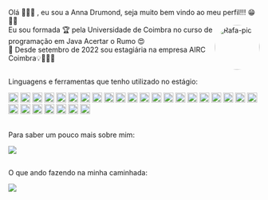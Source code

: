 Olá 🙋🏻‍♀️ , eu sou a Anna Drumond, seja muito bem vindo ao meu perfil!!! 😁👋👋 <br> <img align="right" alt="Rafa-pic" height="90" style="border-radius:250px;" src="https://i.picasion.com/pic92/a7e92ab2044d57cda3212fa731891432.gif"> 
Eu sou formada 🏆 pela Universidade de Coimbra no curso de programação em Java Acertar o Rumo 😍                                                     
🌱 Desde setembro de 2022 sou estagiária na empresa AIRC Coimbra💡📎🌱🚀

##
Linguagens e ferramentas que tenho utilizado no estágio:
<br>
<div dir="auto">
  <img src="https://img.shields.io/badge/ANGULAR-%20?style=flat-square&logo=angular&logoColor=white&color=DC143C" height="20" />
  <img src="https://img.shields.io/badge/SPRING-%20?style=flat-square&logo=spring&logoColor=white&color=008000" height="20" />
  <img src="https://img.shields.io/badge/POSTGRESQL-%20?style=flat-square&logo=postgresql&logoColor=white&color=blue" height="20" />
  <img src="https://img.shields.io/badge/DOCKER-%20?style=flat-square&logo=docker&logoColor=white&color=blueviolet" height="20"/>
  <img src="https://img.shields.io/badge/LINUX-%20?style=flat-square&logo=linux&logoColor=FFD700&color=black" height="20"/>
  <img src="https://img.shields.io/badge/BITBUCKET-%20?style=flat-square&logo=bitbucket&logoColor=white&color=FF4500" height="20"/>
  <img src="https://img.shields.io/badge/JIRA-%20?style=flat-square&logo=jira&logoColor=white&color=DC143C" height="20" />
  <img src="https://img.shields.io/badge/CONFLUENCE-%20?style=flat-square&logo=confluence&logoColor=white&color=008000" height="20" />
  <img src="https://img.shields.io/badge/BOOTSTRAP-%20?style=flat-square&logo=bootstrap&logoColor=white&color=blue" height="20" />
  <img src="https://img.shields.io/badge/TYPESCRIPT-%20?style=flat-square&logo=typescript&logoColor=white&color=blueviolet" height="20"/>
   <img src="https://img.shields.io/badge/OUTLOOK-%20?style=flat-square&logo=outlook&logoColor=white&color=FF4500" height="20"/>
    <img src="https://img.shields.io/badge/MICROSOFT TEAMS-%20?style=flat-square&logo=teams&logoColor=white&color=DC143C" height="20" />
    <img src="https://img.shields.io/badge/LOMBOK-%20?style=flat-square&logo=lombok&logoColor=white&color=008000" height="20" />
      <img src="https://img.shields.io/badge/SCSS-%20?style=flat-square&logo=scss&logoColor=white&color=blue" height="20" />
        <img src="https://img.shields.io/badge/GIT-%20?style=flat-square&logo=git&logoColor=white&color=blueviolet" height="20"/>
          <img src="https://img.shields.io/badge/VSCODE-%20?style=flat-square&logo=visualstudiocode&logoColor=FFD700&color=black" height="20" />
            <img src="https://img.shields.io/badge/IntelliJ%20IDEA-%20?style=flat-square&logo=intellij-idea&logoColor=white&color=FF4500" height="20"/>
    <img src="https://img.shields.io/badge/HTML-%20?style=flat-square&logo=html5&logoColor=white&color=DC143C" height="20" />
  <img src="https://img.shields.io/badge/CSS3-%20?style=flat-square&logo=css3&logoColor=white&color=008000" height="20" />
  <img src="https://img.shields.io/badge/JAVA-%20?style=flat-square&logo=JAVA&logoColor=white&color=blue" height="20" />
  <img src="https://img.shields.io/badge/MYSQL-%20?style=flat-square&logo=mysql&logoColor=white&color=blueviolet" height="20"/>
  <img src="https://img.shields.io/badge/JAVASCRIPT-%20?style=flat-square&logo=javascript&logoColor=FFD700&color=black" height="20"/>
  <img src="https://img.shields.io/badge/ECLIPSE-%20?style=flat-square&logo=eclipse&logoColor=white&color=DC143C" height="20" />
   <img src="https://img.shields.io/badge/CUCUMBER-%20?style=flat-square&logo=cucumber&logoColor=white&color=008000" height="20" />
  <img src="https://img.shields.io/badge/JUNIT-%20?style=flat-square&logo=junit&logoColor=white&color=blue" height="20" />
    <img src="https://img.shields.io/badge/MOCKITO-%20?style=flat-square&logo=mockito&logoColor=white&color=blueviolet" height="20"/>
  <img src="https://img.shields.io/badge/JENKINS-%20?style=flat-square&logo=jenkins&logoColor=FFD700&color=black" height="20"/>
  <img src="https://img.shields.io/badge/DISCORD-%20?style=flat-square&logo=discord&logoColor=white&color=DC143C" height="20" />
        
</div>

  ##
Para saber um pouco mais sobre mim:
<div> 
  <a href="https://www.linkedin.com/in/anna-drumond-71b93958/" target="_blank"><img src="https://img.shields.io/badge/-LinkedIn-%230077B5?style=for-the-badge&logo=linkedin&logoColor=white" target="_blank"></a> 
</div>

##
O que ando fazendo na minha caminhada:
<div>
  <a href="https://github.com/AnnaDrumond">
  <img src="https://github-readme-stats.vercel.app/api/top-langs/?username=AnnaDrumond&layout=compact&theme=dracula"/>
</div>




